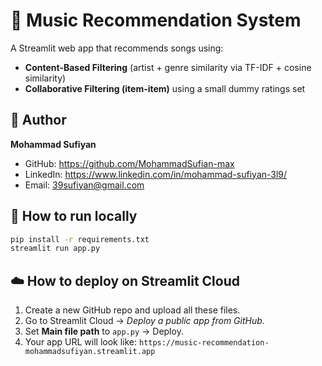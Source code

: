 # 🎵 Music Recommendation System

A Streamlit web app that recommends songs using:
- **Content-Based Filtering** (artist + genre similarity via TF-IDF + cosine similarity)
- **Collaborative Filtering (item-item)** using a small dummy ratings set

## 👤 Author
**Mohammad Sufiyan**
- GitHub: https://github.com/MohammadSufian-max
- LinkedIn: https://www.linkedin.com/in/mohammad-sufiyan-3l9/
- Email: 39sufiyan@gmail.com

## 🚀 How to run locally
```bash
pip install -r requirements.txt
streamlit run app.py
```

## ☁️ How to deploy on Streamlit Cloud
1. Create a new GitHub repo and upload all these files.
2. Go to Streamlit Cloud → *Deploy a public app from GitHub*.
3. Set **Main file path** to `app.py` → Deploy.
4. Your app URL will look like: `https://music-recommendation-mohammadsufiyan.streamlit.app`
